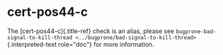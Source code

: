 # cert-pos44-c

The [cert-pos44-c]{.title-ref} check is an alias, please see
`bugprone-bad-signal-to-kill-thread <../bugprone/bad-signal-to-kill-thread>`{.interpreted-text
role="doc"} for more information.
